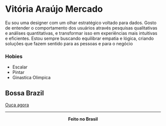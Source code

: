 # Vitória Araújo Mercado

Eu sou uma designer com um olhar estratégico voltado para dados. Gosto de entender o comportamento dos usuários através pesquisas qualitativas e análises quantitativas, e transformar isso em experiências mais intuitivas e eficientes. Estou sempre buscando equilibrar empatia e lógica, criando soluções que fazem sentido para as pessoas e para o negócio

### Hobies

- Escalar
- Pintar
- Ginastica Olimpica

## Bossa Brazil

[Ouça agora](https://www.youtube.com/watch?v=1mj4qHJdqcw&t=1s)

---

<p align="center"><strong>Feito no Brasil</strong></p>